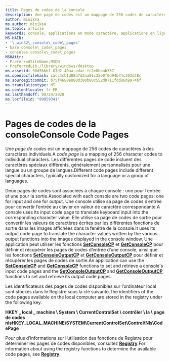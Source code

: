 ```yaml
---
title: Pages de codes de la console
description: Une page de codes est un mappage de 256 codes de caractères à des caractères individuels. Les différentes pages de code incluent des caractères spéciaux différents, généralement personnalisés pour une langue ou un groupe de langues.
author: miniksa
ms.author: miniksa
ms.topic: article
keywords: console, applications en mode caractère, applications en ligne de commande, applications Terminal Server, API de console
MS-HAID:
- '\_win32\_console\_code\_pages'
- base.console\_code\_pages
- consoles.console\_code\_pages
MSHAttr:
- PreferredSiteName:MSDN
- PreferredLib:/library/windows/desktop
ms.assetid: 98d56bb1-83d2-40aa-adac-fc2e8beab337
ms.openlocfilehash: cacc4cb1d88a7d2aa01c35e0f0d94b44c393d28c
ms.sourcegitcommit: b75f4688e080d300b80c552d0711fdd86b9974bf
ms.translationtype: MT
ms.contentlocale: fr-FR
ms.lasthandoff: 08/24/2020
ms.locfileid: "89059341"
---
```

# <a name="console-code-pages"></a><span data-ttu-id="9644c-105">Pages de codes de la console</span><span class="sxs-lookup"><span data-stu-id="9644c-105">Console Code Pages</span></span>


<span data-ttu-id="9644c-106">Une *page de codes* est un mappage de 256 codes de caractères à des caractères individuels.</span><span class="sxs-lookup"><span data-stu-id="9644c-106">A *code page* is a mapping of 256 character codes to individual characters.</span></span> <span data-ttu-id="9644c-107">Les différentes pages de code incluent des caractères spéciaux différents, généralement personnalisés pour une langue ou un groupe de langues.</span><span class="sxs-lookup"><span data-stu-id="9644c-107">Different code pages include different special characters, typically customized for a language or a group of languages.</span></span>

<span data-ttu-id="9644c-108">Deux pages de codes sont associées à chaque console : une pour l’entrée et une pour la sortie.</span><span class="sxs-lookup"><span data-stu-id="9644c-108">Associated with each console are two code pages: one for input and one for output.</span></span> <span data-ttu-id="9644c-109">Une console utilise sa page de codes d’entrée pour convertir l’entrée au clavier en valeur de caractère correspondante.</span><span class="sxs-lookup"><span data-stu-id="9644c-109">A console uses its input code page to translate keyboard input into the corresponding character value.</span></span> <span data-ttu-id="9644c-110">Elle utilise sa page de codes de sortie pour convertir les valeurs de caractères écrites par les différentes fonctions de sortie dans les images affichées dans la fenêtre de la console.</span><span class="sxs-lookup"><span data-stu-id="9644c-110">It uses its output code page to translate the character values written by the various output functions into the images displayed in the console window.</span></span> <span data-ttu-id="9644c-111">Une application peut utiliser les fonctions [**SetConsoleCP**](setconsolecp.md) et [**GetConsoleCP**](getconsolecp.md) pour définir et récupérer les pages de codes d’entrée d’une console, ainsi que les fonctions [**SetConsoleOutputCP**](setconsoleoutputcp.md) et [**GetConsoleOutputCP**](getconsoleoutputcp.md) pour définir et récupérer les pages de codes de sortie.</span><span class="sxs-lookup"><span data-stu-id="9644c-111">An application can use the [**SetConsoleCP**](setconsolecp.md) and [**GetConsoleCP**](getconsolecp.md) functions to set and retrieve a console's input code pages and the [**SetConsoleOutputCP**](setconsoleoutputcp.md) and [**GetConsoleOutputCP**](getconsoleoutputcp.md) functions to set and retrieve its output code pages.</span></span>

<span data-ttu-id="9644c-112">Les identificateurs des pages de codes disponibles sur l’ordinateur local sont stockés dans le Registre sous la clé suivante.</span><span class="sxs-lookup"><span data-stu-id="9644c-112">The identifiers of the code pages available on the local computer are stored in the registry under the following key.</span></span>

<span data-ttu-id="9644c-113">**HKEY \_ local \_ machine \\ System \\ CurrentControlSet \\ contrôler \\ la \\ page de codes nls**</span><span class="sxs-lookup"><span data-stu-id="9644c-113">**HKEY\_LOCAL\_MACHINE\\SYSTEM\\CurrentControlSet\\Control\\Nls\\CodePage**</span></span>

<span data-ttu-id="9644c-114">Pour plus d’informations sur l’utilisation des fonctions de Registre pour déterminer les pages de codes disponibles, consultez [**Registry**](https://msdn.microsoft.com/library/windows/desktop/ms724871).</span><span class="sxs-lookup"><span data-stu-id="9644c-114">For information about using the registry functions to determine the available code pages, see [**Registry**](https://msdn.microsoft.com/library/windows/desktop/ms724871).</span></span>

 

 




